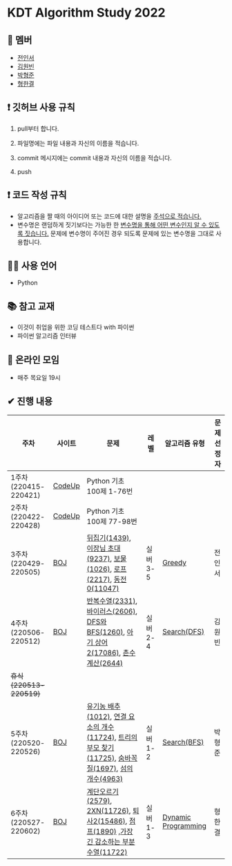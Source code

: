 # KDT Algorithm Study 2022



## 👤 멤버

- [전인서](https://github.com/eveinseojeon)
- [김원빈](https://github.com/BaeJjangE)
- [박형준](https://github.com/PHJoon)
- [형한결](https://github.com/hankaul)



## ❗ 깃허브 사용 규칙

1. pull부터 합니다.

2. 파일명에는 파일 내용과 자신의 이름을 적습니다.
3. commit 메시지에는 commit 내용과 자신의 이름을 적습니다.
4. push



## ❗ 코드 작성 규칙

- 알고리즘을 짤 때의 아이디어 또는 코드에 대한 설명을 <u>주석으로 적습니다.</u>
- 변수명은 랜덤하게 짓기보다는 가능한 한 <u>변수명을 통해 어떤 변수인지 알 수 있도록 짓습니다.</u> 문제에 변수명이 주어진 경우 되도록 문제에 있는 변수명을 그대로 사용합니다.



## 🧑‍💻 사용 언어

- Python



## 📚 참고 교재

- 이것이 취업을 위한 코딩 테스트다 with 파이썬
- 파이썬 알고리즘 인터뷰



## 💬 온라인 모임

- 매주 목요일 19시

## ✔ 진행 내용

| 주차                     | 사이트                                | 문제                                                         | 레벨     | 알고리즘 유형                                                | 문제 선정자 |
| ------------------------ | ------------------------------------- | ------------------------------------------------------------ | -------- | ------------------------------------------------------------ | ----------- |
| 1주차 (220415-220421)    | [CodeUp](https://codeup.kr/index.php) | Python 기초 100제 1-76번                                     |          |                                                              |             |
| 2주차 (220422-220428)    | [CodeUp](https://codeup.kr/index.php) | Python 기초 100제 77-98번                                    |          |                                                              |             |
| 3주차 (220429-220505)    | [BOJ](https://www.acmicpc.net/)       | [뒤집기(1439)](https://www.acmicpc.net/problem/1439), [이장님 초대(9237)](https://www.acmicpc.net/problem/9237), [보물(1026)](https://www.acmicpc.net/problem/1026), [로프(2217)](https://www.acmicpc.net/problem/2217), [동전 0(11047)](https://www.acmicpc.net/problem/11047) | 실버 3-5 | [Greedy](https://www.acmicpc.net/problem/tag/33)             | 전인서      |
| 4주차 (220506-220512)    | [BOJ](https://www.acmicpc.net/)       | [반복수열(2331)](https://www.acmicpc.net/problem/2331), [바이러스(2606)](https://www.acmicpc.net/problem/2606), [DFS와 BFS(1260)](https://www.acmicpc.net/problem/1260), [아기 상어 2(17086)](https://www.acmicpc.net/problem/17086), [촌수계산(2644)](https://www.acmicpc.net/problem/2644) | 실버 2-4 | [Search(DFS)](https://www.acmicpc.net/problem/tag/127)       | 김원빈      |
| ~~휴식 (220513-220519)~~ |                                       |                                                              |          |                                                              |             |
| 5주차 (220520-220526)    | [BOJ](https://www.acmicpc.net/)       | [유기농 배추(1012)](https://www.acmicpc.net/problem/1012), [연결 요소의 개수(11724)](https://www.acmicpc.net/problem/11724), [트리의 부모 찾기(11725)](https://www.acmicpc.net/problem/11725), [숨바꼭질(1697)](https://www.acmicpc.net/problem/1697), [섬의 개수(4963)](https://www.acmicpc.net/problem/4963) | 실버 1-2 | [Search(BFS)](https://www.acmicpc.net/problem/tag/126)       | 박형준      |
| 6주차 (220527-220602)    | [BOJ](https://www.acmicpc.net/)       | [계단오르기(2579)](https://www.acmicpc.net/problem/2579), [2XN(11726)](https://www.acmicpc.net/problem/11726),  [퇴사2(15486)](https://www.acmicpc.net/problem/15486), [점프(1890)](https://www.acmicpc.net/problem/1890) ,[가장 긴 감소하는 부분 수열(11722)](https://www.acmicpc.net/problem/11722) | 실버1-3  | [Dynamic Programming](https://www.acmicpc.net/problem/tag/25) | 형한결      |

